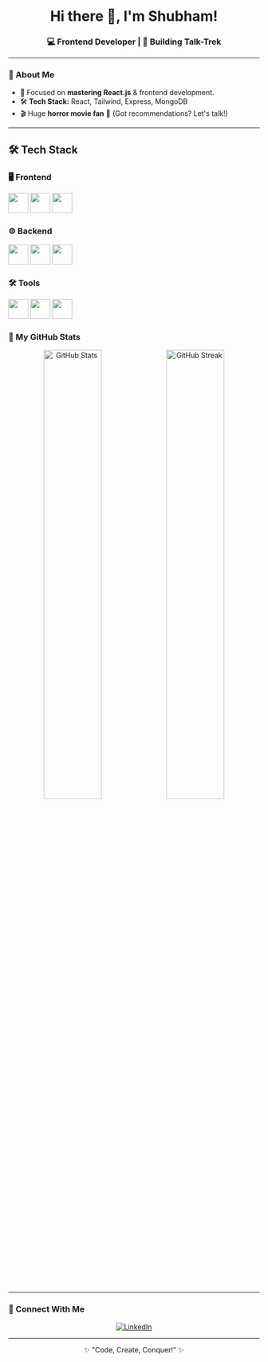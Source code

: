 <h1 align="center">Hi there 👋, I'm Shubham!</h1>
<h3 align="center">💻 Frontend Developer | 🚀 Building Talk-Trek</h3>

---

### 🌟 About Me  
- 🎯 Focused on **mastering React.js** & frontend development.  
- 🛠️ **Tech Stack:** React, Tailwind, Express, MongoDB  
- 🎬 Huge **horror movie fan** 🍿 (Got recommendations? Let's talk!)  

---
## 🛠 Tech Stack  

### 🖥️ Frontend  
<p align="left">
  <img src="https://cdn.jsdelivr.net/gh/devicons/devicon/icons/react/react-original.svg" width="40px" />
  <img src="https://upload.wikimedia.org/wikipedia/commons/d/d5/Tailwind_CSS_Logo.svg" width="40px" />
  <img src="https://cdn.jsdelivr.net/gh/devicons/devicon/icons/bootstrap/bootstrap-original.svg" width="40px" />
</p>

### ⚙️ Backend  
<p align="left">
  <img src="https://cdn.jsdelivr.net/gh/devicons/devicon/icons/nodejs/nodejs-original.svg" width="40px" />
  <img src="https://cdn.jsdelivr.net/gh/devicons/devicon/icons/express/express-original.svg" width="40px" />
  <img src="https://cdn.jsdelivr.net/gh/devicons/devicon/icons/mongodb/mongodb-original.svg" width="40px" />
</p>

### 🛠️ Tools  
<p align="left">
  <img src="https://cdn.jsdelivr.net/gh/devicons/devicon/icons/git/git-original.svg" width="40px" />
  <img src="https://cdn.jsdelivr.net/gh/devicons/devicon/icons/vscode/vscode-original.svg" width="40px" />
  <img src="https://cdn.jsdelivr.net/gh/devicons/devicon/icons/postman/postman-original.svg" width="40px" />
</p>



### 🚀 My GitHub Stats  

<p align="center">
  <img src="https://github-readme-stats.vercel.app/api?username=shubham4349&show_icons=true&theme=radical" alt="GitHub Stats" width="48%" />
  <img src="https://github-readme-streak-stats.herokuapp.com/?user=shubham4349&theme=radical" alt="GitHub Streak" width="48%" />
</p>

---

### 🔗 Connect With Me  
<p align="center">
  <a href="https://linkedin.com/in/shubham4349">
    <img src="https://img.shields.io/badge/LinkedIn-Connect-blue?style=for-the-badge&logo=linkedin" alt="LinkedIn" />
  </a>
</p>

---

<p align="center">✨ "Code, Create, Conquer!" ✨</p>
